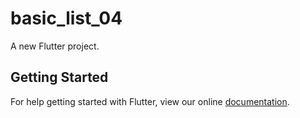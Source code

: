 # basic_list_04

A new Flutter project.

## Getting Started

For help getting started with Flutter, view our online
[documentation](https://flutter.io/).

